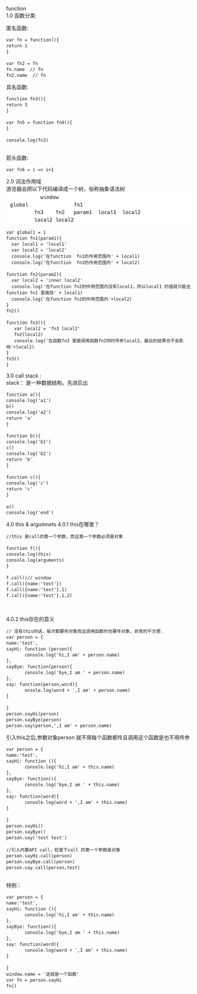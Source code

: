 function<br>
1.0 函数分类:<br>

匿名函数:<br>
```
var fn = function(){
return 1 
}

var fn2 = fn 
fn.name  // fn
fn2.name  // fn
```

具名函数:<br>
```
function fn3(){
return 3
}

var fn5 = function fn4(){
}

console.log(fn3)


```
箭头函数:<br>
```
var fn6 = i => i+1

```
2.0 词法作用域<br>
游览器会把以下代码编译成一个树，俗称抽象语法树<br>
![xxxxxx](https://github.com/shannonZHONG/jsInterview/blob/master/function1.jpg)
          
```
var global1 = 1
function fn1(param1){
  var local1 = 'local1'
  var local2 = 'local2'
  console.log('在function  fn1的作用范围内' + local1)
  console.log('在function  fn1的作用范围内' + local2)
  
function fn2(param2){
  var local2 = 'inner local2'
  console.log('在function fn2的作用范围内没有local1，所以local1 的值就只能去 function fn1 里面找' + local1)
  console.log('在function fn2的作用范围内'+local2)
}
fn2()   
  
function fn3(){
   var local2 = 'fn3 local2'
   fn2(local2) 
   console.log('在函数fn3 里面调用函数fn2同时传参local2，最后的结果也不会影响'+local2)
}
fn3()
}
```
3.0 call stack : <br>
stack： 是一种数据结构，先进后出<br>
```
function a(){
console.log('a1')
b()
console.log('a2')
return 'a'
}

function b(){
console.log('b1')
c()
console.log('b2')
return 'b'
}

function c(){
console.log('c')
return 'c'
}

a()
console.log('end')

```
4.0 this & argumnets
4.0.1 this在哪里？<br>
```
//this 是call的第一个参数，而且第一个参数必须是对象

function f(){
console.log(this)
console.log(arguments)
}

f.call()// window 
f.call({name:'test'}) 
f.call({name:'test'},1)
f.call({name:'test'},1,2)

 
```
4.0.2 this存在的意义<br>
```
// 没有this的话，每次都要传对象而且调用函数时也要传对象，非常的不方便.
var person = {
name:'test',
sayHi: function (person){
       console.log('hi,I am' + person.name)
},
sayBye: function(person){
       console.log('bye,I am ' + person.name)
},
say: function(person,word){
       onsole.log(word + ',I am' + person.name)
}

}
person.sayHi(person)
person.sayBye(person)
person.say(person,',I am' + person.name)

```

引入this之后,参数对象person 就不用每个函数都传且调用这个函数是也不用传参<br>
```
var person = {
name:'test',
sayHi: function (){
       console.log('hi,I am' + this.name)
},
sayBye: function(){
       console.log('bye,I am ' + this.name)
},
say: function(word){
       console.log(word + ',I am' + this.name)
}

}
person.sayHi()
person.sayBye()
person.say('test test')

//引入内置API call，检查下call 的第一个参数是对象
person.sayHi.call(person)
person.sayBye.call(person)
person.say.call(person,test)


```
特例：<br>
```
var person = {
name:'test',
sayHi: function (){
       console.log('hi,I am' + this.name)
},
sayBye: function(){
       console.log('bye,I am ' + this.name)
},
say: function(word){
       console.log(word + ',I am' + this.name)
}

}
window.name = '这就是一个函数' 
var fn = person.sayHi
fn()



```
